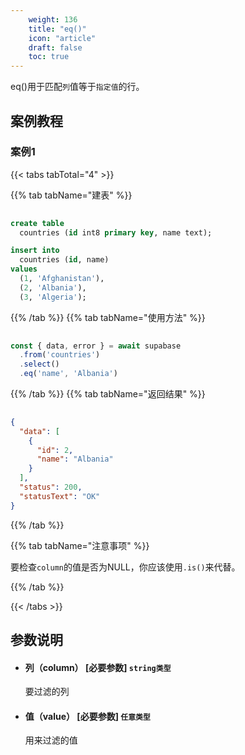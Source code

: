 ```yaml
---
    weight: 136
    title: "eq()"
    icon: "article"
    draft: false
    toc: true
---
```


eq()用于匹配`列`值等于`指定值`的行。

## 案例教程

### 案例1
{{< tabs tabTotal="4" >}}
 
{{% tab tabName="建表" %}}



  ```sql
                                                                                
  create table
    countries (id int8 primary key, name text);

  insert into
    countries (id, name)
  values
    (1, 'Afghanistan'),
    (2, 'Albania'),
    (3, 'Algeria');
  ```



{{% /tab %}}
{{% tab tabName="使用方法" %}}



  ```ts
                                                                                
  const { data, error } = await supabase
    .from('countries')
    .select()
    .eq('name', 'Albania')
  ```



{{% /tab %}}
{{% tab tabName="返回结果" %}}



  ```json
                                                                                
  {
    "data": [
      {
        "id": 2,
        "name": "Albania"
      }
    ],
    "status": 200,
    "statusText": "OK"
  }
  ```



{{% /tab %}}

{{% tab tabName="注意事项" %}}



要检查`column`的值是否为NULL，你应该使用`.is()`来代替。



{{% /tab %}}


{{< /tabs >}}




## 参数说明


<ul className="method-list-group">
  
<li className="method-list-item">
  <h4 className="method-list-item-label">
    <span className="method-list-item-label-name">
      列（column）
    </span>
    <span className="method-list-item-label-badge required">
      [必要参数]
    </span>
    <span className="method-list-item-validation">
      <code>string类型</code>
    </span>
  </h4>
  <div class="method-list-item-description">

要过滤的列

  </div>
  
</li>


<li className="method-list-item">
  <h4 className="method-list-item-label">
    <span className="method-list-item-label-name">
      值（value）
    </span>
    <span className="method-list-item-label-badge required">
      [必要参数]
    </span>
    <span className="method-list-item-validation">
      <code>任意类型</code>
    </span>
  </h4>
  <div class="method-list-item-description">

用来过滤的值

  </div>
  
</li>

</ul>
